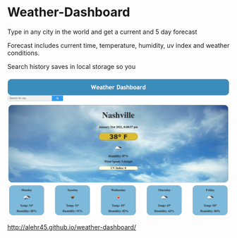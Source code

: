 # Weather-Dashboard


Type in any city in the world and get a current and 5 day forecast



Forecast includes current time, temperature, humidity, uv index and weather conditions.



Search history saves in local storage so you






![Alt text](/screenshot.png?raw=true "Optional Title")

http://alehr45.github.io/weather-dashboard/
